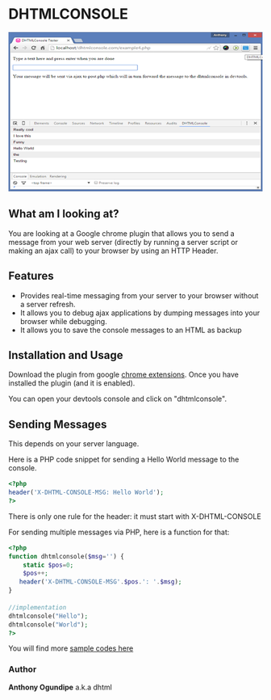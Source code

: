 # DHTMLCONSOLE 

![Screenshot](https://raw.githubusercontent.com/dhtml/dhtml.github.io/master/dhtmlconsole/screen1.png)

## What am I looking at?

You are looking at a Google chrome plugin that allows you to send a message from your web server (directly by running a server script or making an ajax call) 
to your browser by using an HTTP Header.

## Features
 * Provides real-time messaging from your server to your browser without a server refresh.
 * It allows you to debug ajax applications by dumping messages into your browser while debugging.
 * It allows you to save the console messages to an HTML as backup


## Installation and Usage

Download the plugin from google [chrome extensions](https://chrome.google.com/webstore/detail/dhtmlconsole/jojehgiefnbpeljgiofpdmmdeklckbdd). Once you have installed the plugin (and it is enabled).

You can open your devtools console and click on "dhtmlconsole".

## Sending Messages
This depends on your server language.

Here is a PHP code snippet for sending a Hello World message to the console.

```php
<?php
header('X-DHTML-CONSOLE-MSG: Hello World');
?>
```
There is only one rule for the header: it must start with X-DHTML-CONSOLE

For sending multiple messages via PHP, here is a function for that:
```php
<?php
function dhtmlconsole($msg='') {
	static $pos=0;
	$pos++;
   header('X-DHTML-CONSOLE-MSG'.$pos.': '.$msg);
}

//implementation
dhtmlconsole("Hello");
dhtmlconsole("World");
?>
```

You will find more [sample codes here](https://github.com/dhtml/dhtmlconsole/archive/master.zip)

### Author

**Anthony Ogundipe** a.k.a dhtml
